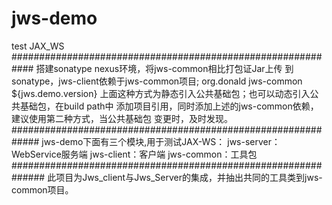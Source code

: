 # jws-demo
test JAX_WS
############################################################
搭建sonatype nexus环境，将jws-common相比打包证Jar上传
到sonatype，jws-client依赖于jws-common项目;
<dependency>
	<groupId>org.donald</groupId>
	<artifactId>jws-common</artifactId>
	<version>${jws.demo.version}</version>
</dependency>
上面这种方式为静态引入公共基础包；也可以动态引入公共基础包，在build path中
添加项目引用，同时添加上述的jws-common依赖，建议使用第二种方式，当公共基础包
变更时，及时发现。
#############################################################
jws-demo下面有三个模块,用于测试JAX-WS：
jws-server：WebService服务端
jws-client：客户端
jws-common：工具包
##############################################################
此项目为Jws_client与Jws_Server的集成，并抽出共同的工具类到jws-common项目。

